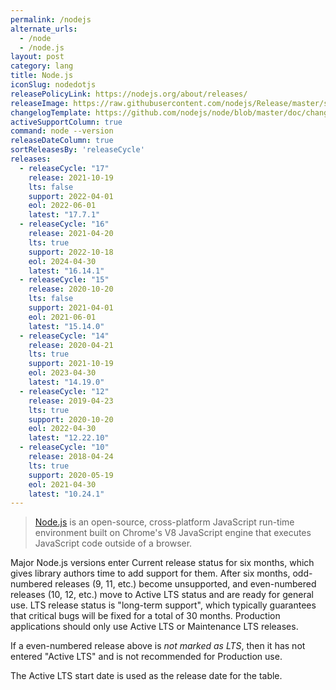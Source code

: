 ```yaml
---
permalink: /nodejs
alternate_urls:
  - /node
  - /node.js
layout: post
category: lang
title: Node.js
iconSlug: nodedotjs
releasePolicyLink: https://nodejs.org/about/releases/
releaseImage: https://raw.githubusercontent.com/nodejs/Release/master/schedule.svg?sanitize=true
changelogTemplate: https://github.com/nodejs/node/blob/master/doc/changelogs/CHANGELOG_V__RELEASE_CYCLE__.md#__LATEST__
activeSupportColumn: true
command: node --version
releaseDateColumn: true
sortReleasesBy: 'releaseCycle'
releases:
  - releaseCycle: "17"
    release: 2021-10-19
    lts: false
    support: 2022-04-01
    eol: 2022-06-01
    latest: "17.7.1"
  - releaseCycle: "16"
    release: 2021-04-20
    lts: true
    support: 2022-10-18
    eol: 2024-04-30
    latest: "16.14.1"
  - releaseCycle: "15"
    release: 2020-10-20
    lts: false
    support: 2021-04-01
    eol: 2021-06-01
    latest: "15.14.0"
  - releaseCycle: "14"
    release: 2020-04-21
    lts: true
    support: 2021-10-19
    eol: 2023-04-30
    latest: "14.19.0"
  - releaseCycle: "12"
    release: 2019-04-23
    lts: true
    support: 2020-10-20
    eol: 2022-04-30
    latest: "12.22.10"
  - releaseCycle: "10"
    release: 2018-04-24
    lts: true
    support: 2020-05-19
    eol: 2021-04-30
    latest: "10.24.1"
---
```


> [Node.js](https://nodejs.org/) is an open-source, cross-platform JavaScript run-time environment built on Chrome's V8 JavaScript engine that executes JavaScript code outside of a browser.

Major Node.js versions enter Current release status for six months, which gives library authors time to add support for them. After six months, odd-numbered releases (9, 11, etc.) become unsupported, and even-numbered releases (10, 12, etc.) move to Active LTS status and are ready for general use. LTS release status is "long-term support", which typically guarantees that critical bugs will be fixed for a total of 30 months. Production applications should only use Active LTS or Maintenance LTS releases.

If a even-numbered release above is _not marked as LTS_, then it has not entered "Active LTS" and is not recommended for Production use.

The Active LTS start date is used as the release date for the table.
